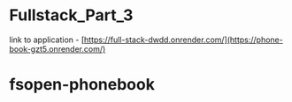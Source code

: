 # Fullstack_Part_3
link to application - [https://full-stack-dwdd.onrender.com/](https://phone-book-gzt5.onrender.com/)
# fsopen-phonebook
